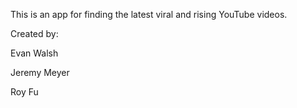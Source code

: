 This is an app for finding the latest viral and rising YouTube videos.

Created by:

Evan Walsh

Jeremy Meyer

Roy Fu